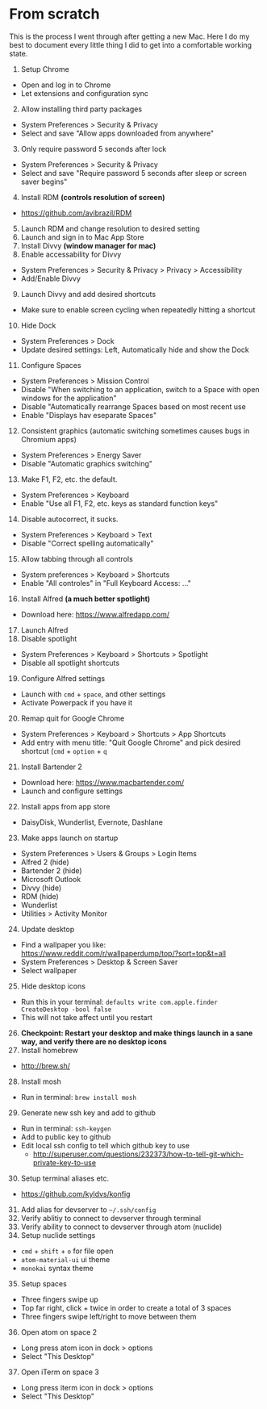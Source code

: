 # From scratch

This is the process I went through after getting a new Mac. Here I do my best to document every little thing I did to get into a comfortable working state.

1. Setup Chrome
  - Open and log in to Chrome
  - Let extensions and configuration sync
2. Allow installing third party packages
  - System Preferences > Security & Privacy
  - Select and save "Allow apps downloaded from anywhere"
3. Only require password 5 seconds after lock
  - System Preferences > Security & Privacy
  - Select and save "Require password 5 seconds after sleep or screen saver begins"
4. Install RDM __(controls resolution of screen)__
  - https://github.com/avibrazil/RDM
5. Launch RDM and change resolution to desired setting
6. Launch and sign in to Mac App Store
7. Install Divvy __(window manager for mac)__
8. Enable accessability for Divvy
  - System Preferences > Security & Privacy > Privacy > Accessibility
  - Add/Enable Divvy
9. Launch Divvy and add desired shortcuts
  - Make sure to enable screen cycling when repeatedly hitting a shortcut
10. Hide Dock
  - System Preferences > Dock
  - Update desired settings: Left, Automatically hide and show the Dock
11. Configure Spaces
  - System Preferences > Mission Control
  - Disable "When switching to an application, switch to a Space with open windows for the application"
  - Disable "Automatically rearrange Spaces based on most recent use
  - Enable "Displays hav eseparate Spaces"
12. Consistent graphics (automatic switching sometimes causes bugs in Chromium apps)
  - System Preferences > Energy Saver
  - Disable "Automatic graphics switching"
13. Make F1, F2, etc. the default.
  - System Preferences > Keyboard
  - Enable "Use all F1, F2, etc. keys as standard function keys"
14. Disable autocorrect, it sucks.
  - System Preferences > Keyboard > Text
  - Disable "Correct spelling automatically"
15. Allow tabbing through all controls
  - System preferences > Keyboard > Shortcuts
  - Enable "All controles" in "Full Keyboard Access: ..."
16. Install Alfred __(a much better spotlight)__
  - Download here: https://www.alfredapp.com/
17. Launch Alfred
18. Disable spotlight
  - System Preferences > Keyboard > Shortcuts > Spotlight
  - Disable all spotlight shortcuts
19. Configure Alfred settings
  - Launch with `cmd` + `space`, and other settings
  - Activate Powerpack if you have it
20. Remap quit for Google Chrome
  - System Preferences > Keyboard > Shortcuts > App Shortcuts
  - Add entry with menu title: "Quit Google Chrome" and pick desired shortcut (`cmd` + `option` + `q`
21. Install Bartender 2
  - Download here: https://www.macbartender.com/
  - Launch and configure settings
22. Install apps from app store
  - DaisyDisk, Wunderlist, Evernote, Dashlane
23. Make apps launch on startup
  - System Preferences > Users & Groups > Login Items
  - Alfred 2 (hide)
  - Bartender 2 (hide)
  - Microsoft Outlook
  - Divvy (hide)
  - RDM (hide)
  - Wunderlist
  - Utilities > Activity Monitor
24. Update desktop
  - Find a wallpaper you like: https://www.reddit.com/r/wallpaperdump/top/?sort=top&t=all
  - System Preferences > Desktop & Screen Saver
  - Select wallpaper
25. Hide desktop icons
  - Run this in your terminal: `defaults write com.apple.finder CreateDesktop -bool false`
  - This will not take affect until you restart
26. **Checkpoint: Restart your desktop and make things launch in a sane way, and verify there are no desktop icons**
27. Install homebrew
  - http://brew.sh/
28. Install mosh
  - Run in terminal: `brew install mosh`
29. Generate new ssh key and add to github
  - Run in terminal: `ssh-keygen`
  - Add to public key to github
  - Edit local ssh config to tell which github key to use
    - http://superuser.com/questions/232373/how-to-tell-git-which-private-key-to-use
30. Setup terminal aliases etc.
  - https://github.com/kyldvs/konfig
31. Add alias for devserver to `~/.ssh/config`
32. Verify ablitiy to connect to devserver through terminal
33. Verify ability to connect to devserver through atom (nuclide)
34. Setup nuclide settings
  - `cmd` + `shift` + `o` for file open
  - `atom-material-ui` ui theme
  - `monokai` syntax theme
35. Setup spaces
  - Three fingers swipe up
  - Top far right, click + twice in order to create a total of 3 spaces
  - Three fingers swipe left/right to move between them
36. Open atom on space 2
  - Long press atom icon in dock > options
  - Select "This Desktop"
37. Open iTerm on space 3
  - Long press iterm icon in dock > options
  - Select "This Desktop"
